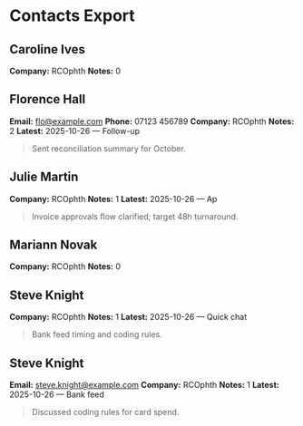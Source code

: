 # Contacts Export

## Caroline Ives
**Company:** RCOphth
**Notes:** 0

## Florence Hall
**Email:** flo@example.com
**Phone:** 07123 456789
**Company:** RCOphth
**Notes:** 2
**Latest:** 2025-10-26 — Follow-up
> Sent reconciliation summary for October.

## Julie Martin
**Company:** RCOphth
**Notes:** 1
**Latest:** 2025-10-26 — Ap
> Invoice approvals flow clarified; target 48h turnaround.

## Mariann Novak
**Company:** RCOphth
**Notes:** 0

## Steve Knight
**Company:** RCOphth
**Notes:** 1
**Latest:** 2025-10-26 — Quick chat
> Bank feed timing and coding rules.

## Steve Knight
**Email:** steve.knight@example.com
**Company:** RCOphth
**Notes:** 1
**Latest:** 2025-10-26 — Bank feed
> Discussed coding rules for card spend.
